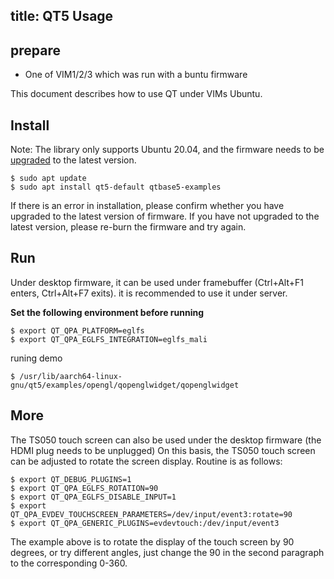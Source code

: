 title: QT5 Usage
---

## prepare

* One of VIM1/2/3 which was run with a buntu firmware

This document describes how to use QT under VIMs Ubuntu.

## Install

Note: The library only supports Ubuntu 20.04, and the firmware needs to be [upgraded](https://docs.khadas.com/vim3/HowToUpgradeTheSystem.html) to the latest version.

```bush
$ sudo apt update
$ sudo apt install qt5-default qtbase5-examples
```

If there is an error in installation, please confirm whether you have upgraded to the latest version of firmware. If you have not upgraded to the latest version, please re-burn the firmware and try again.

## Run

Under desktop firmware, it can be used under framebuffer (Ctrl+Alt+F1 enters, Ctrl+Alt+F7 exits). it is recommended to use it under server.

**Set the following environment before running**

```bush
$ export QT_QPA_PLATFORM=eglfs
$ export QT_QPA_EGLFS_INTEGRATION=eglfs_mali
```

runing demo

```bush
$ /usr/lib/aarch64-linux-gnu/qt5/examples/opengl/qopenglwidget/qopenglwidget
```

## More

The TS050 touch screen can also be used under the desktop firmware (the HDMI plug needs to be unplugged)
On this basis, the TS050 touch screen can be adjusted to rotate the screen display. Routine is as follows:

```bush
$ export QT_DEBUG_PLUGINS=1
$ export QT_QPA_EGLFS_ROTATION=90
$ export QT_QPA_EGLFS_DISABLE_INPUT=1
$ export QT_QPA_EVDEV_TOUCHSCREEN_PARAMETERS=/dev/input/event3:rotate=90
$ export QT_QPA_GENERIC_PLUGINS=evdevtouch:/dev/input/event3
```

The example above is to rotate the display of the touch screen by 90 degrees, or try different angles, just change the 90 in the second paragraph to the corresponding 0-360.
